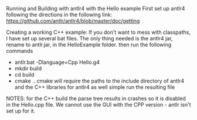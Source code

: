 Running and Building with antlr4 with the Hello example
First set up antlr4 following the directions in the following link:
https://github.com/antlr/antlr4/blob/master/doc/getting

Creating a working C++ example:
If you don't want to mess with classpaths, I have set up several bat files. The only thing needed is the antlr4 jar, rename to antlr.jar, in the HelloExample folder. then run the following commands
- antlr.bat -Dlanguage=Cpp Hello.g4
- mkdir build
- cd build
- cmake ..
	cmake will require the paths to the include directory of antlr4 and the C++ libraries for antlr4 as well
simple run the resulting file

NOTES: for the C++ build the parse tree results in crashes so it is disabled in the Hello.cpp file. We cannot use the GUI with the CPP version - antlr isn't set up for it.